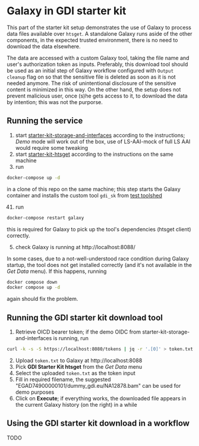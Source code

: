 # Galaxy in GDI starter kit

This part of the starter kit setup demonstrates the use of Galaxy to process data files available over `htsget`.
A standalone Galaxy runs aside of the other components, in the expected trusted environment, there is no need to download the data elsewhere.

The data are accessed with a custom Galaxy tool, taking the file name and user's authorization token as inputs. Preferably, this download tool should be used as an initial step
of Galaxy workflow configured with `Output cleanup` flag on so that the sensitive file is deleted as soon as it is not needed anymore.
The risk of unintentional disclosure of the sensitive content is minimized in this way.
On the other hand, the setup does not prevent malicious user, once (s)he gets access to it, to download the data by intention; this was not the purporse.

## Running the service

1. start [starter-kit-storage-and-interfaces](https://github.com/GenomicDataInfrastructure/starter-kit-storage-and-interfaces) according to the instructions; _Demo_ mode will work out of the box, use of LS-AAI-mock of full LS AAI would require some tweaking
2. start [starter-kit-htsget](https://github.com/GenomicDataInfrastructure/starter-kit-htsget) according to the instructions on the same machine
3. run
```sh
docker-compose up -d
```
in a clone of this repo on the same machine; this step starts the Galaxy container and installs the custom tool `gdi_sk` from [test toolshed](https://testtoolshed.g2.bx.psu.edu/)

41. run
```sh
docker-compose restart galaxy
```
this is required for Galaxy to pick up the tool's dependencies (htsget client) correctly.

5. check Galaxy is running at http://localhost:8088/

In some cases, due to a not-well-understood race condition during Galaxy startup, the tool does not get installed correctly (and it's not available in the _Get Data_ menu). If this happens, running
```sh
docker compose down
docker compose up -d
```
again should fix the problem.

## Running the GDI starter kit download tool

1. Retrieve OICD bearer token; if the demo OIDC from starter-kit-storage-and-interfaces is running, run
```sh
curl -k -s -S https://localhost:8080/tokens | jq -r '.[0]' > token.txt
```
2. Upload `token.txt` to Galaxy at http://localhost:8088
3. Pick **GDI Starter Kit htsget** from the _Get Data_ menu
4. Select the uploaded `token.txt` as the token input
5. Fill in required filename, the suggested "EGAD74900000101/dummy_gdi.eu/NA12878.bam" can be used for demo purposes
6. Click on **Execute**; if everything works, the downloaded file appears in the current Galaxy history (on the right) in a while

## Using the GDI starter kit download in a workflow

TODO
